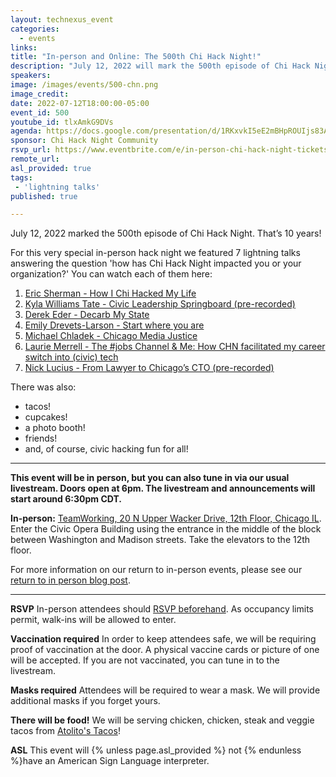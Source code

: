 ```yaml
---
layout: technexus_event
categories:
  - events
links: 
title: "In-person and Online: The 500th Chi Hack Night!"
description: "July 12, 2022 will mark the 500th episode of Chi Hack Night. That’s 10 years! For this very special in-person hack night, the presenters will be YOU! We’re bringing back LIGHTNING TALKS from members of our community."
speakers:
image: /images/events/500-chn.png
image_credit: 
date: 2022-07-12T18:00:00-05:00
event_id: 500
youtube_id: tlxAmkG9DVs
agenda: https://docs.google.com/presentation/d/1RKxvkI5eE2mBHpROUIjs83Aeh9-DnUATEUSDPDuCADc/edit#slide=id.g87845b9417_1_0
sponsor: Chi Hack Night Community
rsvp_url: https://www.eventbrite.com/e/in-person-chi-hack-night-tickets-207988107027
remote_url: 
asl_provided: true
tags: 
 - 'lightning talks'
published: true

---
```


July 12, 2022 marked the 500th episode of Chi Hack Night. That’s 10 years!

For this very special in-person hack night we featured 7 lightning talks answering the question 'how has Chi Hack Night impacted you or your organization?' You can watch each of them here:

1. [Eric Sherman - How I Chi Hacked My Life](https://www.youtube.com/watch?v=WMluh3rCnLY)
2. [Kyla Williams Tate - Civic Leadership Springboard (pre-recorded)](https://www.youtube.com/watch?v=n1hO6_-o4a4)
3. [Derek Eder - Decarb My State](https://www.youtube.com/watch?v=coX6Gh0uKvI)
4. [Emily Drevets-Larson - Start where you are](https://www.youtube.com/watch?v=hetSO0JqOQE)
5. [Michael Chladek  - Chicago Media Justice](https://www.youtube.com/watch?v=6RPxGrXLiDc)
6. [Laurie Merrell - The #jobs Channel & Me: How CHN facilitated my career switch into (civic) tech](https://www.youtube.com/watch?v=sDfKirpxPks)
7. [Nick Lucius - From Lawyer to Chicago’s CTO (pre-recorded)](https://www.youtube.com/watch?v=V7-APONeLwY)

There was also:

- tacos!
- cupcakes!
- a photo booth!
- friends!
- and, of course, civic hacking fun for all!

---

**This event will be in person, but you can also tune in via our usual livestream. Doors open at 6pm. The livestream and announcements will start around 6:30pm CDT.**

**In-person:** <a href='https://www.google.com/maps/place/TechNexus+Venture+Collaborative/@41.8835673,-87.6394085,17z/data=!3m1!4b1!4m5!3m4!1s0x880e2d5be57f04c5:0xa87e47e177660090!8m2!3d41.8835673!4d-87.6372198'>TeamWorking, 20 N Upper Wacker Drive, 12th Floor, Chicago IL</a>. Enter the Civic Opera Building using the entrance in the middle of the block between Washington and Madison streets. Take the elevators to the 12th floor.

For more information on our return to in-person events, please see our [return to in person blog post](/blog/2021/11/09/2021-return-to-in-person.html). 

---

**RSVP** In-person attendees should [RSVP beforehand]({{page.rsvp_url}}). As occupancy limits permit, walk-ins will be allowed to enter.

**Vaccination required** In order to keep attendees safe, we will be requiring proof of vaccination at the door. A physical vaccine cards or picture of one will be accepted. If you are not vaccinated, you can tune in to the livestream.

**Masks required** Attendees will be required to wear a mask. We will provide additional masks if you forget yours.

**There will be food!** We will be serving chicken, chicken, steak and veggie tacos from [Atolito's Tacos](https://atolito.com/restaurant/625/Atolito)!

**ASL** This event will {% unless page.asl_provided %} not {% endunless %}have an American Sign Language interpreter.
